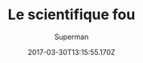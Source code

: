 ---
tmdb_id: '95414'
title: Le scientifique fou
original_title: The Mad Scientist
author: Superman
img_name: madScientist.jpg
release_date: '1941-09-26'
synopsis: ''
tags:
- Superman
- Fleischer
category:
- Dessins Animés
youtube_url: ''
vimeo_url: ''
archive_url: ''
dailymotion_url: //www.dailymotion.com/embed/video/x6h1b99
cast: 'Bud Collyer,Jack Mercer,Jackson Beck,Julian Noa,Joan Alexander'
crew: 'Dave Fleischer,Jerry Siegel,Joe Shuster,Max Fleischer,Izzy Sparber'
imdb_id: tt0034247
adult: 'false'
date: '2017-03-30T13:15:55.170Z'
---